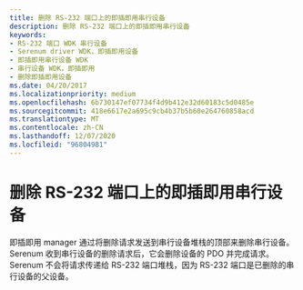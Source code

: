 ```yaml
---
title: 删除 RS-232 端口上的即插即用串行设备
description: 删除 RS-232 端口上的即插即用串行设备
keywords:
- RS-232 端口 WDK 串行设备
- Serenum driver WDK，即插即用设备
- 即插即用串行设备 WDK
- 串行设备 WDK，即插即用
- 删除即插即用设备
ms.date: 04/20/2017
ms.localizationpriority: medium
ms.openlocfilehash: 6b730147ef07734f4d9b412e32d60183c5d0485e
ms.sourcegitcommit: 418e6617e2a695c9cb4b37b5b60e264760858acd
ms.translationtype: MT
ms.contentlocale: zh-CN
ms.lasthandoff: 12/07/2020
ms.locfileid: "96804981"
---
```

# <a name="removing-a-plug-and-play-serial-device-on-an-rs-232-port"></a>删除 RS-232 端口上的即插即用串行设备





即插即用 manager 通过将删除请求发送到串行设备堆栈的顶部来删除串行设备。 Serenum 收到串行设备的删除请求后，它会删除设备的 PDO 并完成请求。 Serenum 不会将请求传递给 RS-232 端口堆栈，因为 RS-232 端口是已删除的串行设备的父设备。

 

 




